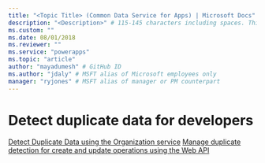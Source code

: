 ```yaml
---
title: "<Topic Title> (Common Data Service for Apps) | Microsoft Docs" # Intent and product brand in a unique string of 43-59 chars including spaces
description: "<Description>" # 115-145 characters including spaces. This abstract displays in the search result.
ms.custom: ""
ms.date: 08/01/2018
ms.reviewer: ""
ms.service: "powerapps"
ms.topic: "article"
author: "mayadumesh" # GitHub ID
ms.author: "jdaly" # MSFT alias of Microsoft employees only
manager: "ryjones" # MSFT alias of manager or PM counterpart
---
```

# Detect duplicate data for developers

<!-- 
Was Mike Carter

https://docs.microsoft.com/en-us/dynamics365/customer-engagement/developer/detect-duplicate-data-for-developers 

organization service specific topic:
powerapps-docs/developer/common-data-service/org-service/detect-duplicate-data.md


-->

[Detect Duplicate Data using the Organization service](org-service/detect-duplicate-data.md)
[Manage duplicate detection for create and update operations using the Web API](webapi/manage-duplicate-detection-create-update.md)